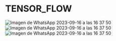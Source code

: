 # TENSOR_FLOW
![Imagen de WhatsApp 2023-09-16 a las 16 37 50](https://github.com/REYBENAVIDES/TENSOR_FLOW/assets/137514816/20b80b5c-18b7-4c7b-bfc8-e8d9e90241d6)
![Imagen de WhatsApp 2023-09-16 a las 16 37 50](https://github.com/REYBENAVIDES/TENSOR_FLOW/assets/137514816/41d75c4b-e58b-4f5e-8aa2-b6e32cf46f0d)
![Imagen de WhatsApp 2023-09-16 a las 16 37 50](https://github.com/REYBENAVIDES/TENSOR_FLOW/assets/137514816/aed2efd9-6452-426f-a30b-e12350cca5d3)



